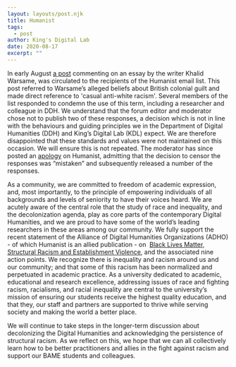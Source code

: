 ```yaml
---
layout: layouts/post.njk
title: Humanist
tags:
  - post
author: King's Digital Lab
date: 2020-08-17
excerpt: ""
---
```


In early August [a post](https://dhhumanist.org/volume/34/220/) commenting on an essay by the writer Khalid Warsame, was circulated to the recipients of the Humanist email list. This post referred to Warsame’s alleged beliefs about British colonial guilt and made direct reference to 'casual anti-white racism'. Several members of the list responded to condemn the use of this term, including a researcher and colleague in DDH. We understand that the forum editor and moderator chose not to publish two of these responses, a decision which is not in line with the behaviours and guiding principles we in the Department of Digital Humanities (DDH) and King’s Digital Lab (KDL) expect. We are therefore disappointed that these standards and values were not maintained on this occasion. We will ensure this is not repeated. The moderator has since posted an [apology](https://dhhumanist.org/volume/34/224/) on Humanist, admitting that the decision to censor the responses was “mistaken” and subsequently released a number of the responses.

As a community, we are committed to freedom of academic expression, and, most importantly, to the principle of empowering individuals of all backgrounds and levels of seniority to have their voices heard. We are acutely aware of the central role that the study of race and inequality, and the decolonization agenda, play as core parts of the contemporary Digital Humanities, and we are proud to have some of the world’s leading researchers in these areas among our community. We fully support the recent statement of the Alliance of Digital Humanities Organizations (ADHO) - of which Humanist is an allied publication - on  [Black Lives Matter, Structural Racism and Establishment Violence](https://adho.org/blm-structuralracism-establishmentviolence), and the associated nine action points. We recognize there is inequality and racism around us and our community; and that some of this racism has been normalized and perpetuated in academic practice. As a university dedicated to academic, educational and research excellence, addressing issues of race and fighting racism, racialisms, and racial inequality are central to the university’s mission of ensuring our students receive the highest quality education, and that they, our staff and partners are supported to thrive while serving society and making the world a better place.

We will continue to take steps in the longer-term discussion about decolonizing the Digital Humanities and acknowledging the persistence of structural racism. As we reflect on this, we hope that we can all collectively learn how to be better practitioners and allies in the fight against racism and support our BAME students and colleagues.
